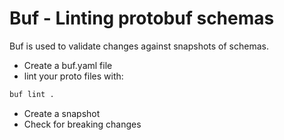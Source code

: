 # Buf - Linting protobuf schemas

Buf is used to validate changes against snapshots of schemas.

* Create a buf.yaml file
* lint your proto files with:
```sh
buf lint .
```
* Create a snapshot
* Check for breaking changes
